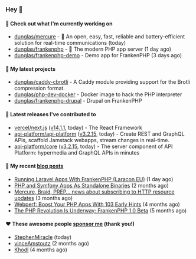 ### Hey 👋

#### 👷 Check out what I'm currently working on

- [dunglas/mercure](https://github.com/dunglas/mercure) - 🪽 An open, easy, fast, reliable and battery-efficient solution for real-time communications (today)
- [dunglas/frankenphp](https://github.com/dunglas/frankenphp) - 🧟 The modern PHP app server (1 day ago)
- [dunglas/frankenphp-demo](https://github.com/dunglas/frankenphp-demo) - Demo app for FrankenPHP (3 days ago)

#### 🌱 My latest projects

- [dunglas/caddy-cbrotli](https://github.com/dunglas/caddy-cbrotli) - A Caddy module providing support for the Brotli compression format.
- [dunglas/php-dev-docker](https://github.com/dunglas/php-dev-docker) - Docker image to hack the PHP interpreter
- [dunglas/frankenphp-drupal](https://github.com/dunglas/frankenphp-drupal) - Drupal on FrankenPHP

#### 🔭 Latest releases I've contributed to

- [vercel/next.js](https://github.com/vercel/next.js) ([v14.1.1](https://github.com/vercel/next.js/releases/tag/v14.1.1), today) - The React Framework
- [api-platform/api-platform](https://github.com/api-platform/api-platform) ([v3.2.15](https://github.com/api-platform/api-platform/releases/tag/v3.2.15), today) - Create REST and GraphQL APIs, scaffold Jamstack webapps, stream changes in real-time.
- [api-platform/core](https://github.com/api-platform/core) ([v3.2.15](https://github.com/api-platform/core/releases/tag/v3.2.15), today) - The server component of API Platform: hypermedia and GraphQL APIs in minutes

#### 📜 My recent [blog posts](https://dunglas.fr)

- [Running Laravel Apps With FrankenPHP (Laracon EU)](https://dunglas.dev/2024/02/running-laravel-apps-with-frankenphp-laracon-eu/) (1 day ago)
- [PHP and Symfony Apps As Standalone Binaries](https://dunglas.dev/2023/12/php-and-symfony-apps-as-standalone-binaries/) (2 months ago)
- [Mercure, Braid, PREP… news about subscribing to HTTP resource updates](https://dunglas.dev/2023/11/mercure-braid-prep-news-about-subscribing-to-http-resource-updates/) (3 months ago)
- [Webperf: Boost Your PHP Apps With 103 Early Hints](https://dunglas.dev/2023/10/webperf-boost-your-php-apps-with-103-early-hints/) (4 months ago)
- [The PHP Revolution Is Underway: FrankenPHP 1.0 Beta](https://dunglas.dev/2023/09/the-php-revolution-is-underway-frankenphp-1-0-beta/) (5 months ago)

#### ❤️ These awesome people [sponsor me](https://github.com/sponsors/dunglas) (thank you!)

- [StephenMiracle](https://github.com/StephenMiracle) (today)
- [vinceAmstoutz](https://github.com/vinceAmstoutz) (2 months ago)
- [Khodl](https://github.com/Khodl) (4 months ago)
